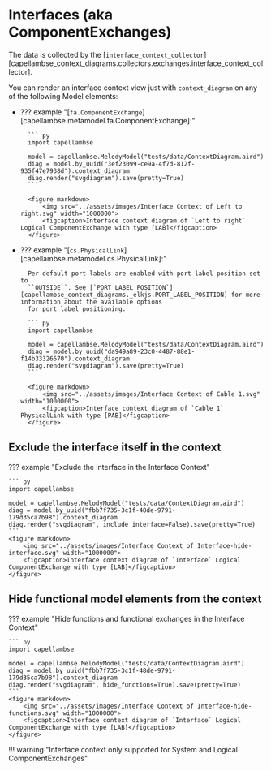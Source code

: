 <!--
 ~ SPDX-FileCopyrightText: Copyright DB InfraGO AG and the capellambse-context-diagrams contributors
 ~ SPDX-License-Identifier: Apache-2.0
 -->

# Interfaces (aka ComponentExchanges)

The data is collected by the [`interface_context_collector`][capellambse_context_diagrams.collectors.exchanges.interface_context_collector].

You can render an interface context view just with `context_diagram` on any
of the following Model elements:

-   ??? example "[`fa.ComponentExchange`][capellambse.metamodel.fa.ComponentExchange]:"

          ``` py
          import capellambse

          model = capellambse.MelodyModel("tests/data/ContextDiagram.aird")
          diag = model.by_uuid("3ef23099-ce9a-4f7d-812f-935f47e7938d").context_diagram
          diag.render("svgdiagram").save(pretty=True)
          ```

          <figure markdown>
              <img src="../assets/images/Interface Context of Left to right.svg" width="1000000">
              <figcaption>Interface context diagram of `Left to right` Logical ComponentExchange with type [LAB]</figcaption>
          </figure>

-   ??? example "[`cs.PhysicalLink`][capellambse.metamodel.cs.PhysicalLink]:"

          Per default port labels are enabled with port label position set to
          ``OUTSIDE``. See [`PORT_LABEL_POSITION`][capellambse_context_diagrams._elkjs.PORT_LABEL_POSITION] for more information about the available options
          for port label positioning.

          ``` py
          import capellambse

          model = capellambse.MelodyModel("tests/data/ContextDiagram.aird")
          diag = model.by_uuid("da949a89-23c0-4487-88e1-f14b33326570").context_diagram
          diag.render("svgdiagram").save(pretty=True)
          ```

          <figure markdown>
              <img src="../assets/images/Interface Context of Cable 1.svg" width="1000000">
              <figcaption>Interface context diagram of `Cable 1` PhysicalLink with type [PAB]</figcaption>
          </figure>

## Exclude the interface itself in the context

??? example "Exclude the interface in the Interface Context"

    ``` py
    import capellambse

    model = capellambse.MelodyModel("tests/data/ContextDiagram.aird")
    diag = model.by_uuid("fbb7f735-3c1f-48de-9791-179d35ca7b98").context_diagram
    diag.render("svgdiagram", include_interface=False).save(pretty=True)
    ```
    <figure markdown>
        <img src="../assets/images/Interface Context of Interface-hide-interface.svg" width="1000000">
        <figcaption>Interface context diagram of `Interface` Logical ComponentExchange with type [LAB]</figcaption>
    </figure>

## Hide functional model elements from the context

??? example "Hide functions and functional exchanges in the Interface Context"

    ``` py
    import capellambse

    model = capellambse.MelodyModel("tests/data/ContextDiagram.aird")
    diag = model.by_uuid("fbb7f735-3c1f-48de-9791-179d35ca7b98").context_diagram
    diag.render("svgdiagram", hide_functions=True).save(pretty=True)
    ```
    <figure markdown>
        <img src="../assets/images/Interface Context of Interface-hide-functions.svg" width="1000000">
        <figcaption>Interface context diagram of `Interface` Logical ComponentExchange with type [LAB]</figcaption>
    </figure>

!!! warning "Interface context only supported for System and Logical ComponentExchanges"
